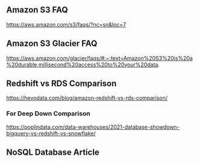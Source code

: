## Amazon S3 FAQ
https://aws.amazon.com/s3/faqs/?nc=sn&loc=7

## Amazon S3 Glacier FAQ
https://aws.amazon.com/glacier/faqs/#:~:text=Amazon%20S3%20is%20a%20durable,millisecond%20access%20to%20your%20data.

## Redshift vs RDS Comparison
https://hevodata.com/blog/amazon-redshift-vs-rds-comparison/

### For Deep Down Comparison
https://poplindata.com/data-warehouses/2021-database-showdown-bigquery-vs-redshift-vs-snowflake/

## NoSQL Database Article

